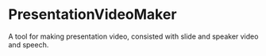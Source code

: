 # PresentationVideoMaker
A tool for making presentation video, consisted with slide and speaker video and speech.

